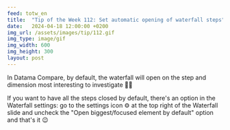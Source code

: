 ```yaml
---
feed: totw_en
title:  "Tip of the Week 112: Set automatic opening of waterfall steps"
date:   2024-04-18 12:00:00 +0200
img_url: /assets/images/tip/112.gif
img_type: image/gif
img_width: 600
img_height: 300
layout: post
---
```



In Datama Compare, by default, the waterfall will open on the step and dimension most interesting to investigate 🕵🏽  

If you want to have all the steps closed by default, there's an option in the Waterfall settings: go to the settings icon ⚙️ at the top right of the Waterfall slide and uncheck the "Open biggest/focused element by default" option and that's it 😉
